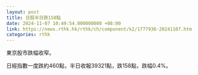 ```yaml
---
layout: post
title: 日股半日跌158點
date: 2024-11-07 10:49:54.000000000 +08:00
link: https://news.rthk.hk/rthk/ch/component/k2/1777936-20241107.htm
categories: rthk
---
```


東京股市跌幅收窄。

日經指數一度跌約460點，半日收報39321點，跌158點，跌幅0.4%。
